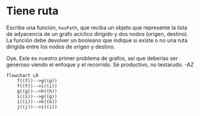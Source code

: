 # Tiene ruta

Escribe una función, `hasPath`, que reciba un objeto que represente la lista de adyacencia de un grafo acíclico dirigido y dos nodos (origen, destino). La función debe devolver un booleano que indique si existe o no una ruta dirigida entre los nodos de origen y destino.

Oye. Este es nuestro primer problema de grafos, así que deberías ser generoso viendo el enfoque y el recorrido. Sé productivo, no testarudo. -AZ

```mermaid
flowchart LR
    f((f))-->g((g))
    f((f))-->i((i))
    g((g))-->h((h))
    i((i))-->g((g))
    i((i))-->k((k))
    j((j))-->i((i))
```
